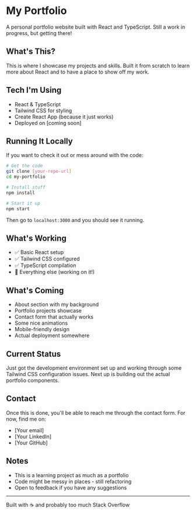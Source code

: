# My Portfolio

A personal portfolio website built with React and TypeScript. Still a work in progress, but getting there!

## What's This?

This is where I showcase my projects and skills. Built it from scratch to learn more about React and to have a place to show off my work.

## Tech I'm Using

- React & TypeScript
- Tailwind CSS for styling
- Create React App (because it just works)
- Deployed on [coming soon]

## Running It Locally

If you want to check it out or mess around with the code:

```bash
# Get the code
git clone [your-repo-url]
cd my-portfolio

# Install stuff
npm install

# Start it up
npm start
```

Then go to `localhost:3000` and you should see it running.

## What's Working

- ✅ Basic React setup
- ✅ Tailwind CSS configured
- ✅ TypeScript compilation
- 🚧 Everything else (working on it!)

## What's Coming

- About section with my background
- Portfolio projects showcase
- Contact form that actually works
- Some nice animations
- Mobile-friendly design
- Actual deployment somewhere

## Current Status

Just got the development environment set up and working through some Tailwind CSS configuration issues. Next up is building out the actual portfolio components.

## Contact

Once this is done, you'll be able to reach me through the contact form. For now, find me on:
- [Your email]
- [Your LinkedIn]
- [Your GitHub]

## Notes

- This is a learning project as much as a portfolio
- Code might be messy in places - still refactoring
- Open to feedback if you have any suggestions

---

Built with ☕ and probably too much Stack Overflow